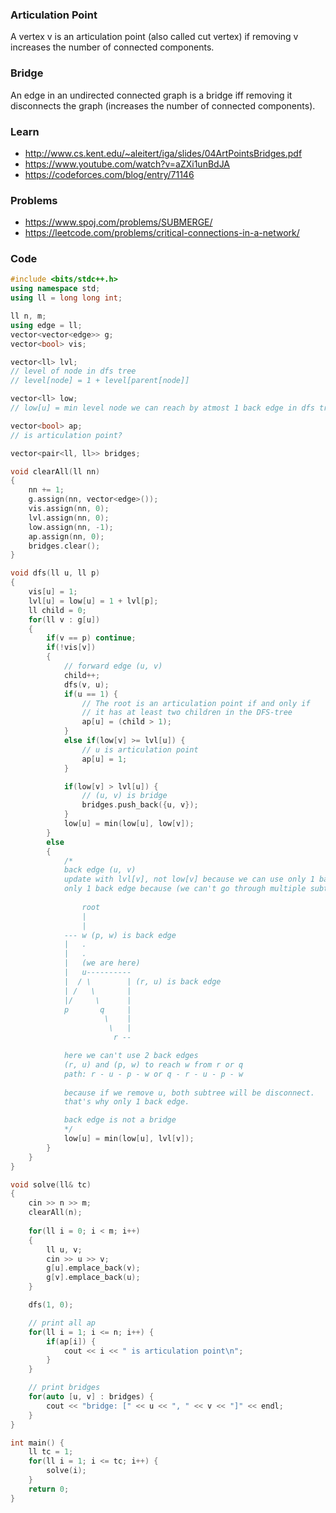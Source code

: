 ### Articulation Point
A vertex v is an articulation point (also called cut vertex) if removing v increases the number of connected components.

### Bridge
An edge in an undirected connected graph is a bridge iff removing it disconnects the graph (increases the number of connected components).

### Learn
- http://www.cs.kent.edu/~aleitert/iga/slides/04ArtPointsBridges.pdf
- https://www.youtube.com/watch?v=aZXi1unBdJA
- https://codeforces.com/blog/entry/71146

### Problems
- https://www.spoj.com/problems/SUBMERGE/
- https://leetcode.com/problems/critical-connections-in-a-network/

### Code
```cpp
#include <bits/stdc++.h>
using namespace std;
using ll = long long int;

ll n, m;
using edge = ll;
vector<vector<edge>> g;
vector<bool> vis;

vector<ll> lvl; 
// level of node in dfs tree
// level[node] = 1 + level[parent[node]]

vector<ll> low; 
// low[u] = min level node we can reach by atmost 1 back edge in dfs tree

vector<bool> ap; 
// is articulation point?

vector<pair<ll, ll>> bridges;

void clearAll(ll nn)
{
    nn += 1;
    g.assign(nn, vector<edge>());
    vis.assign(nn, 0);
    lvl.assign(nn, 0);
    low.assign(nn, -1);
    ap.assign(nn, 0);
    bridges.clear();
}

void dfs(ll u, ll p)
{
    vis[u] = 1;
    lvl[u] = low[u] = 1 + lvl[p];
    ll child = 0;
    for(ll v : g[u])
    {
        if(v == p) continue;
        if(!vis[v])
        {
            // forward edge (u, v)
            child++;
            dfs(v, u);
            if(u == 1) {
                // The root is an articulation point if and only if 
                // it has at least two children in the DFS-tree
                ap[u] = (child > 1);
            }
            else if(low[v] >= lvl[u]) {
                // u is articulation point
                ap[u] = 1; 
            }

            if(low[v] > lvl[u]) {
                // (u, v) is bridge
                bridges.push_back({u, v});
            }
            low[u] = min(low[u], low[v]);
        }
        else
        {
            /*
            back edge (u, v)
            update with lvl[v], not low[v] because we can use only 1 back edge.
            only 1 back edge because (we can't go through multiple subtree)
            
                root
                |
                |
            --- w (p, w) is back edge
            |   .
            |   .
            |   (we are here)
            |   u----------
            |  / \        | (r, u) is back edge 
            | /   \       |
            |/     \      |
            p       q     |
                     \    |
                      \   |
                       r --

            here we can't use 2 back edges
            (r, u) and (p, w) to reach w from r or q
            path: r - u - p - w or q - r - u - p - w
            
            because if we remove u, both subtree will be disconnect.
            that's why only 1 back edge.

            back edge is not a bridge
            */
            low[u] = min(low[u], lvl[v]);   
        }
    }
}

void solve(ll& tc)
{
    cin >> n >> m;
    clearAll(n);
    
    for(ll i = 0; i < m; i++)
    {
        ll u, v;
        cin >> u >> v;
        g[u].emplace_back(v);
        g[v].emplace_back(u);
    }

    dfs(1, 0);

    // print all ap
    for(ll i = 1; i <= n; i++) {
        if(ap[i]) {
            cout << i << " is articulation point\n";
        }
    }

    // print bridges
    for(auto [u, v] : bridges) {
        cout << "bridge: [" << u << ", " << v << "]" << endl;
    }
}

int main() {
    ll tc = 1;
    for(ll i = 1; i <= tc; i++) {
        solve(i);
    }
    return 0;
}
```